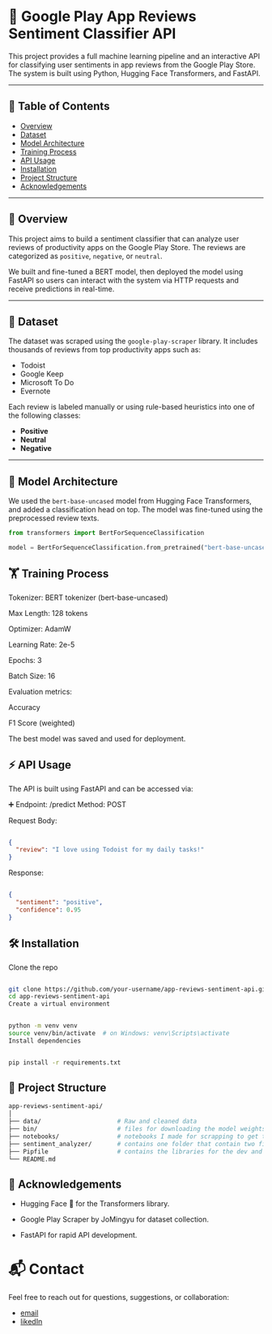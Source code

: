 # 🧠 Google Play App Reviews Sentiment Classifier API

This project provides a full machine learning pipeline and an interactive API for classifying user sentiments in app reviews from the Google Play Store. The system is built using Python, Hugging Face Transformers, and FastAPI.

---

## 📌 Table of Contents

- [Overview](#overview)
- [Dataset](#dataset)
- [Model Architecture](#model-architecture)
- [Training Process](#training-process)
- [API Usage](#api-usage)
- [Installation](#installation)
- [Project Structure](#project-structure)
- [Acknowledgements](#acknowledgements)

---

## 📖 Overview

This project aims to build a sentiment classifier that can analyze user reviews of productivity apps on the Google Play Store. The reviews are categorized as `positive`, `negative`, or `neutral`.

We built and fine-tuned a BERT model, then deployed the model using FastAPI so users can interact with the system via HTTP requests and receive predictions in real-time.

---

## 📂 Dataset

The dataset was scraped using the `google-play-scraper` library. It includes thousands of reviews from top productivity apps such as:

- Todoist
- Google Keep
- Microsoft To Do
- Evernote

Each review is labeled manually or using rule-based heuristics into one of the following classes:

- **Positive**
- **Neutral**
- **Negative**

---

## 🧠 Model Architecture

We used the `bert-base-uncased` model from Hugging Face Transformers, and added a classification head on top. The model was fine-tuned using the preprocessed review texts.

```python
from transformers import BertForSequenceClassification

model = BertForSequenceClassification.from_pretrained("bert-base-uncased", num_labels=3)
```


## 🏋️ Training Process
Tokenizer: BERT tokenizer (bert-base-uncased)

Max Length: 128 tokens

Optimizer: AdamW

Learning Rate: 2e-5

Epochs: 3

Batch Size: 16

Evaluation metrics:

Accuracy

F1 Score (weighted)

The best model was saved and used for deployment.

## ⚡ API Usage
The API is built using FastAPI and can be accessed via:

➕ Endpoint: /predict
Method: POST

Request Body:

```json

{
  "review": "I love using Todoist for my daily tasks!"
}
```
Response:

```json

{
  "sentiment": "positive",
  "confidence": 0.95
}
```

## 🛠️ Installation
Clone the repo

``` bash

git clone https://github.com/your-username/app-reviews-sentiment-api.git
cd app-reviews-sentiment-api
Create a virtual environment
```
```bash

python -m venv venv
source venv/bin/activate  # on Windows: venv\Scripts\activate
Install dependencies
```
```bash

pip install -r requirements.txt
```

## 📁 Project Structure

```bash
app-reviews-sentiment-api/
│
├── data/                     # Raw and cleaned data
├── bin/                      # files for downloading the model weights and for running the uvicorn server
├── notebooks/                # notebooks I made for scrapping to get the data and text preprocessing and model training
├── sentiment_analyzer/       # contains one folder that contain two files, one for model architecture, And the other for the model input ouput handling, and the api file
├── Pipfile                   # contains the libraries for the dev and operations
└── README.md
```

## 🙏 Acknowledgements
* Hugging Face 🤗 for the Transformers library.

* Google Play Scraper by JoMingyu for dataset collection.

* FastAPI for rapid API development.

# 📬 Contact
Feel free to reach out for questions, suggestions, or collaboration:
* [email](shawkygamal150@gmail.com)
* [likedIn](https://www.linkedin.com/in/shawky-gamal-0712b220a/)
